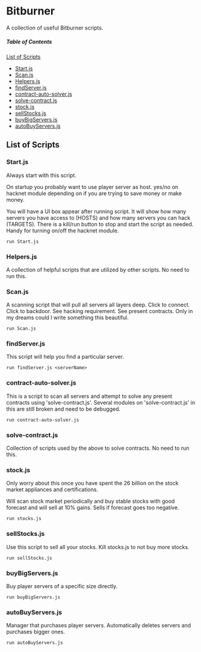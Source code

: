 # Bitburner
A collection of useful Bitburner scripts.

##### Table of Contents  
[List of Scripts](#list)  
* [Start.js](#start)
* [Scan.js](#scan)
* [Helpers.js](#helpers)
* [findServer.js](#find)
* [contract-auto-solver.js](#solver)
* [solve-contract.js](#solve)
* [stock.js](#stock)
* [sellStocks.js](#sellStock)
* [buyBigServers.js](#buyBigServers)
* [autoBuyServers.js](#autoBuyServers)

## List of Scripts<a name="list"/>

### Start.js<a name="start"/>
Always start with this script.

On startup you probably want to use player server as host. yes/no on hacknet module depending on if you are trying to save money or make money.

You will have a UI box appear after running script. It will show how many servers you have access to (HOSTS) and how many servers you can hack (TARGETS). There is a kill/run button to stop and start the script as needed. Handy for turning on/off the hacknet module.

`run Start.js`

### Helpers.js<a name="helpers"/>
A collection of helpful scripts that are utilized by other scripts. No need to run this.

### Scan.js<a name="scan"/>
A scanning script that will pull all servers all layers deep. Click to connect. Click to backdoor. See hacking requirement. See present contracts. Only in my dreams could I write something this beautiful.

`run Scan.js`

### findServer.js<a name="find"/>
This script will help you find a particular server.

`run findServer.js <serverName>`

### contract-auto-solver.js<a name="solver"/>

This is a script to scan all servers and attempt to solve any present contracts using 'solve-contract.js'. Several modules on 'solve-contract.js' in this are still broken and need to be debugged.

`run contract-auto-solver.js`

### solve-contract.js<a name="solve"/>
Collection of scripts used by the above to solve contracts. No need to run this.

### stock.js<a name="stock"/>
Only worry about this once you have spent the 26 billion on the stock market appliances and certifications.

Will scan stock market periodically and buy stable stocks with good forecast and will sell at 10% gains. Sells if forecast goes too negative.

`run stocks.js`

### sellStocks.js<a name="sellStock"/>
Use this script to sell all your stocks. Kill stocks.js to not buy more stocks.

`run sellStocks.js`

### buyBigServers.js<a name="buyBigServers"/>
Buy player servers of a specific size directly.

`run buyBigServers.js`

### autoBuyServers.js<a name="autoBuyServers"/>
Manager that purchases player servers. Automatically deletes servers and purchases bigger ones.

`run autoBuyServers.js`